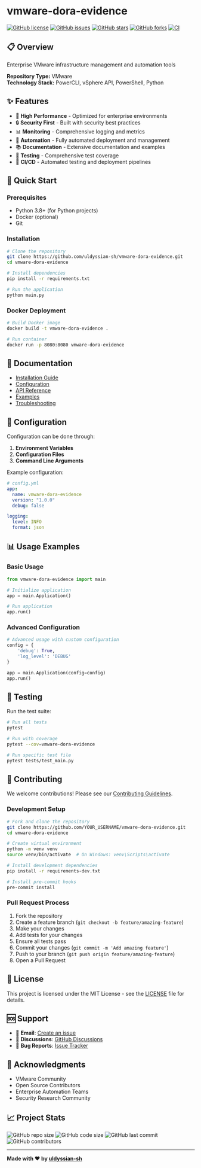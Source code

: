# vmware-dora-evidence

[![GitHub license](https://img.shields.io/github/license/uldyssian-sh/vmware-dora-evidence)](https://github.com/uldyssian-sh/vmware-dora-evidence/blob/main/LICENSE)
[![GitHub issues](https://img.shields.io/github/issues/uldyssian-sh/vmware-dora-evidence)](https://github.com/uldyssian-sh/vmware-dora-evidence/issues)
[![GitHub stars](https://img.shields.io/github/stars/uldyssian-sh/vmware-dora-evidence)](https://github.com/uldyssian-sh/vmware-dora-evidence/stargazers)
[![GitHub forks](https://img.shields.io/github/forks/uldyssian-sh/vmware-dora-evidence)](https://github.com/uldyssian-sh/vmware-dora-evidence/network)
[![CI](https://github.com/uldyssian-sh/vmware-dora-evidence/workflows/CI/badge.svg)](https://github.com/uldyssian-sh/vmware-dora-evidence/actions)

## 📋 Overview

Enterprise VMware infrastructure management and automation tools

**Repository Type:** VMware  
**Technology Stack:** PowerCLI, vSphere API, PowerShell, Python

## ✨ Features

- 🚀 **High Performance** - Optimized for enterprise environments
- 🔒 **Security First** - Built with security best practices
- 📊 **Monitoring** - Comprehensive logging and metrics
- 🔧 **Automation** - Fully automated deployment and management
- 📚 **Documentation** - Extensive documentation and examples
- 🧪 **Testing** - Comprehensive test coverage
- 🔄 **CI/CD** - Automated testing and deployment pipelines

## 🚀 Quick Start

### Prerequisites

- Python 3.8+ (for Python projects)
- Docker (optional)
- Git

### Installation

```bash
# Clone the repository
git clone https://github.com/uldyssian-sh/vmware-dora-evidence.git
cd vmware-dora-evidence

# Install dependencies
pip install -r requirements.txt

# Run the application
python main.py
```

### Docker Deployment

```bash
# Build Docker image
docker build -t vmware-dora-evidence .

# Run container
docker run -p 8080:8080 vmware-dora-evidence
```

## 📖 Documentation

- [Installation Guide](docs/installation.md)
- [Configuration](docs/configuration.md)
- [API Reference](docs/api.md)
- [Examples](examples/)
- [Troubleshooting](docs/troubleshooting.md)

## 🔧 Configuration

Configuration can be done through:

1. **Environment Variables**
2. **Configuration Files**
3. **Command Line Arguments**

Example configuration:

```yaml
# config.yml
app:
  name: vmware-dora-evidence
  version: "1.0.0"
  debug: false

logging:
  level: INFO
  format: json
```

## 📊 Usage Examples

### Basic Usage

```python
from vmware-dora-evidence import main

# Initialize application
app = main.Application()

# Run application
app.run()
```

### Advanced Configuration

```python
# Advanced usage with custom configuration
config = {
    'debug': True,
    'log_level': 'DEBUG'
}

app = main.Application(config=config)
app.run()
```

## 🧪 Testing

Run the test suite:

```bash
# Run all tests
pytest

# Run with coverage
pytest --cov=vmware-dora-evidence

# Run specific test file
pytest tests/test_main.py
```

## 🤝 Contributing

We welcome contributions! Please see our [Contributing Guidelines](CONTRIBUTING.md).

### Development Setup

```bash
# Fork and clone the repository
git clone https://github.com/YOUR_USERNAME/vmware-dora-evidence.git
cd vmware-dora-evidence

# Create virtual environment
python -m venv venv
source venv/bin/activate  # On Windows: venv\Scripts\activate

# Install development dependencies
pip install -r requirements-dev.txt

# Install pre-commit hooks
pre-commit install
```

### Pull Request Process

1. Fork the repository
2. Create a feature branch (`git checkout -b feature/amazing-feature`)
3. Make your changes
4. Add tests for your changes
5. Ensure all tests pass
6. Commit your changes (`git commit -m 'Add amazing feature'`)
7. Push to your branch (`git push origin feature/amazing-feature`)
8. Open a Pull Request

## 📄 License

This project is licensed under the MIT License - see the [LICENSE](LICENSE) file for details.

## 🆘 Support

- 📧 **Email**: [Create an issue](https://github.com/uldyssian-sh/vmware-dora-evidence/issues/new)
- 💬 **Discussions**: [GitHub Discussions](https://github.com/uldyssian-sh/vmware-dora-evidence/discussions)
- 🐛 **Bug Reports**: [Issue Tracker](https://github.com/uldyssian-sh/vmware-dora-evidence/issues)

## 🙏 Acknowledgments

- VMware Community
- Open Source Contributors
- Enterprise Automation Teams
- Security Research Community

## 📈 Project Stats

![GitHub repo size](https://img.shields.io/github/repo-size/uldyssian-sh/vmware-dora-evidence)
![GitHub code size](https://img.shields.io/github/languages/code-size/uldyssian-sh/vmware-dora-evidence)
![GitHub last commit](https://img.shields.io/github/last-commit/uldyssian-sh/vmware-dora-evidence)
![GitHub contributors](https://img.shields.io/github/contributors/uldyssian-sh/vmware-dora-evidence)

---

**Made with ❤️ by [uldyssian-sh](https://github.com/uldyssian-sh)**
